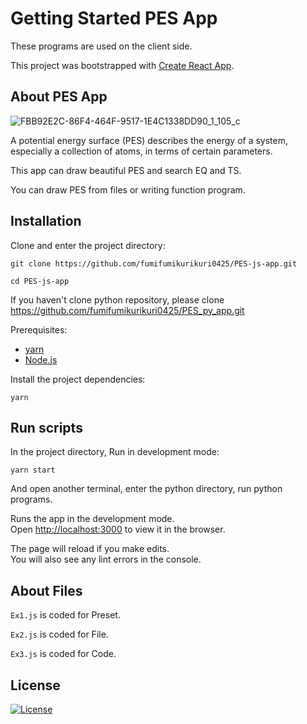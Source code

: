 # Getting Started PES App

These programs are used on the client side.

This project was bootstrapped with [Create React App](https://github.com/facebook/create-react-app).

## About PES App
![FBB92E2C-86F4-464F-9517-1E4C1338DD90_1_105_c](https://user-images.githubusercontent.com/83212005/137248905-3b60ff2c-e86d-4bf0-a689-942300386d0e.jpeg)

A potential energy surface (PES) describes the energy of a system, especially a collection of atoms, in terms of certain parameters.

This app can draw beautiful PES and search EQ and TS.

You can draw PES from files or writing function program.

## Installation
Clone and enter the project directory:
```
git clone https://github.com/fumifumikurikuri0425/PES-js-app.git

cd PES-js-app
```
If you haven't clone python repository, please clone https://github.com/fumifumikurikuri0425/PES_py_app.git

Prerequisites:
- [yarn](https://yarnpkg.com/)
- [Node.js](https://nodejs.org/en/download/)

Install the project dependencies:
```
yarn
```
## Run scripts
In the project directory, Run in development mode:

 ```
 yarn start
 ```
And open another terminal, enter the python directory, run python programs.

Runs the app in the development mode.\
Open [http://localhost:3000](http://localhost:3000) to view it in the browser.

The page will reload if you make edits.\
You will also see any lint errors in the console.

## About Files
`Ex1.js` is coded for Preset.

`Ex2.js` is coded for File.

`Ex3.js` is coded for Code.

## License
[![License](https://img.shields.io/badge/license-MIT-blue.svg)](/LICENSE)
